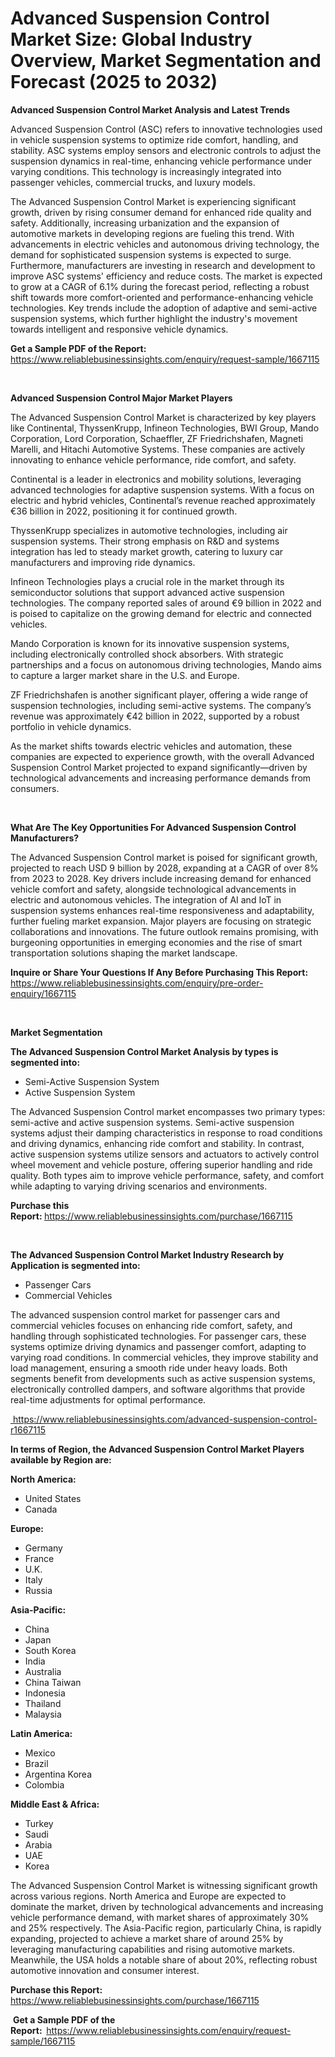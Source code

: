 <p><h1>Advanced Suspension Control Market Size: Global Industry Overview, Market Segmentation and Forecast (2025 to 2032)</h1></p><p><strong>Advanced Suspension Control Market Analysis and Latest Trends</strong></p>
<p><p>Advanced Suspension Control (ASC) refers to innovative technologies used in vehicle suspension systems to optimize ride comfort, handling, and stability. ASC systems employ sensors and electronic controls to adjust the suspension dynamics in real-time, enhancing vehicle performance under varying conditions. This technology is increasingly integrated into passenger vehicles, commercial trucks, and luxury models.</p><p>The Advanced Suspension Control Market is experiencing significant growth, driven by rising consumer demand for enhanced ride quality and safety. Additionally, increasing urbanization and the expansion of automotive markets in developing regions are fueling this trend. With advancements in electric vehicles and autonomous driving technology, the demand for sophisticated suspension systems is expected to surge. Furthermore, manufacturers are investing in research and development to improve ASC systems' efficiency and reduce costs. The market is expected to grow at a CAGR of 6.1% during the forecast period, reflecting a robust shift towards more comfort-oriented and performance-enhancing vehicle technologies. Key trends include the adoption of adaptive and semi-active suspension systems, which further highlight the industry's movement towards intelligent and responsive vehicle dynamics.</p></p>
<p><strong>Get a Sample PDF of the Report:&nbsp;</strong> <a href="https://www.reliablebusinessinsights.com/enquiry/request-sample/1667115?utm_campaign=2782&utm_medium=2&utm_source=Github&utm_content=ia&utm_term=18042025&utm_id=advanced-suspension-control">https://www.reliablebusinessinsights.com/enquiry/request-sample/1667115</a></p>
<p>&nbsp;</p>
<p><strong>Advanced Suspension Control Major Market Players</strong></p>
<p><p>The Advanced Suspension Control Market is characterized by key players like Continental, ThyssenKrupp, Infineon Technologies, BWI Group, Mando Corporation, Lord Corporation, Schaeffler, ZF Friedrichshafen, Magneti Marelli, and Hitachi Automotive Systems. These companies are actively innovating to enhance vehicle performance, ride comfort, and safety.</p><p>Continental is a leader in electronics and mobility solutions, leveraging advanced technologies for adaptive suspension systems. With a focus on electric and hybrid vehicles, Continental’s revenue reached approximately €36 billion in 2022, positioning it for continued growth.</p><p>ThyssenKrupp specializes in automotive technologies, including air suspension systems. Their strong emphasis on R&D and systems integration has led to steady market growth, catering to luxury car manufacturers and improving ride dynamics.</p><p>Infineon Technologies plays a crucial role in the market through its semiconductor solutions that support advanced active suspension technologies. The company reported sales of around €9 billion in 2022 and is poised to capitalize on the growing demand for electric and connected vehicles.</p><p>Mando Corporation is known for its innovative suspension systems, including electronically controlled shock absorbers. With strategic partnerships and a focus on autonomous driving technologies, Mando aims to capture a larger market share in the U.S. and Europe.</p><p>ZF Friedrichshafen is another significant player, offering a wide range of suspension technologies, including semi-active systems. The company’s revenue was approximately €42 billion in 2022, supported by a robust portfolio in vehicle dynamics.</p><p>As the market shifts towards electric vehicles and automation, these companies are expected to experience growth, with the overall Advanced Suspension Control Market projected to expand significantly—driven by technological advancements and increasing performance demands from consumers.</p></p>
<p>&nbsp;</p>
<p><strong>What Are The Key Opportunities For Advanced Suspension Control Manufacturers?</strong></p>
<p><p>The Advanced Suspension Control market is poised for significant growth, projected to reach USD 9 billion by 2028, expanding at a CAGR of over 8% from 2023 to 2028. Key drivers include increasing demand for enhanced vehicle comfort and safety, alongside technological advancements in electric and autonomous vehicles. The integration of AI and IoT in suspension systems enhances real-time responsiveness and adaptability, further fueling market expansion. Major players are focusing on strategic collaborations and innovations. The future outlook remains promising, with burgeoning opportunities in emerging economies and the rise of smart transportation solutions shaping the market landscape.</p></p>
<p><strong>Inquire or Share Your Questions If Any Before Purchasing This Report:</strong> <a href="https://www.reliablebusinessinsights.com/enquiry/pre-order-enquiry/1667115?utm_campaign=2782&utm_medium=2&utm_source=Github&utm_content=ia&utm_term=18042025&utm_id=advanced-suspension-control">https://www.reliablebusinessinsights.com/enquiry/pre-order-enquiry/1667115</a></p>
<p>&nbsp;</p>
<p><strong>Market Segmentation</strong></p>
<p><strong>The Advanced Suspension Control Market Analysis by types is segmented into:</strong></p>
<p><ul><li>Semi-Active Suspension System</li><li>Active Suspension System</li></ul></p>
<p><p>The Advanced Suspension Control market encompasses two primary types: semi-active and active suspension systems. Semi-active suspension systems adjust their damping characteristics in response to road conditions and driving dynamics, enhancing ride comfort and stability. In contrast, active suspension systems utilize sensors and actuators to actively control wheel movement and vehicle posture, offering superior handling and ride quality. Both types aim to improve vehicle performance, safety, and comfort while adapting to varying driving scenarios and environments.</p></p>
<p><strong>Purchase this Report:&nbsp;</strong><a href="https://www.reliablebusinessinsights.com/purchase/1667115?utm_campaign=2782&utm_medium=2&utm_source=Github&utm_content=ia&utm_term=18042025&utm_id=advanced-suspension-control">https://www.reliablebusinessinsights.com/purchase/1667115</a></p>
<p>&nbsp;</p>
<p><strong>The Advanced Suspension Control Market Industry Research by Application is segmented into:</strong></p>
<p><ul><li>Passenger Cars</li><li>Commercial Vehicles</li></ul></p>
<p><p>The advanced suspension control market for passenger cars and commercial vehicles focuses on enhancing ride comfort, safety, and handling through sophisticated technologies. For passenger cars, these systems optimize driving dynamics and passenger comfort, adapting to varying road conditions. In commercial vehicles, they improve stability and load management, ensuring a smooth ride under heavy loads. Both segments benefit from developments such as active suspension systems, electronically controlled dampers, and software algorithms that provide real-time adjustments for optimal performance.</p></p>
<p><a href="https://www.reliablebusinessinsights.com/advanced-suspension-control-r1667115?utm_campaign=2782&utm_medium=2&utm_source=Github&utm_content=ia&utm_term=18042025&utm_id=advanced-suspension-control">&nbsp;https://www.reliablebusinessinsights.com/advanced-suspension-control-r1667115</a></p>
<p><strong>In terms of Region, the Advanced Suspension Control Market Players available by Region are:</strong></p>
<p>
    <p> <strong> North America: </strong>
        <ul>
            <li>United States</li>
            <li>Canada</li>
        </ul>
        </p> 
    <p> <strong> Europe: </strong>
        <ul>
            <li>Germany</li>
            <li>France</li>
            <li>U.K.</li>
            <li>Italy</li>
            <li>Russia</li>
        </ul>
        </p> 
    <p> <strong> Asia-Pacific: </strong>
        <ul>
            <li>China</li>
            <li>Japan</li>
            <li>South Korea</li>
            <li>India</li>
            <li>Australia</li>
            <li>China Taiwan</li>
            <li>Indonesia</li>
            <li>Thailand</li>
            <li>Malaysia</li>
        </ul>
        </p> 
    <p> <strong> Latin America: </strong>
        <ul>
            <li>Mexico</li>
            <li>Brazil</li>
            <li>Argentina Korea</li>
            <li>Colombia</li>
        </ul>
        </p> 
    <p> <strong> Middle East & Africa: </strong>
        <ul>
            <li>Turkey</li>
            <li>Saudi</li>
            <li>Arabia</li>
            <li>UAE</li>
            <li>Korea</li>
        </ul>
    </p>
    </p>
<p><p>The Advanced Suspension Control Market is witnessing significant growth across various regions. North America and Europe are expected to dominate the market, driven by technological advancements and increasing vehicle performance demand, with market shares of approximately 30% and 25% respectively. The Asia-Pacific region, particularly China, is rapidly expanding, projected to achieve a market share of around 25% by leveraging manufacturing capabilities and rising automotive markets. Meanwhile, the USA holds a notable share of about 20%, reflecting robust automotive innovation and consumer interest.</p></p>
<p><strong>Purchase this Report: </strong><a href="https://www.reliablebusinessinsights.com/purchase/1667115?utm_campaign=2782&utm_medium=2&utm_source=Github&utm_content=ia&utm_term=18042025&utm_id=advanced-suspension-control">https://www.reliablebusinessinsights.com/purchase/1667115</a></p>
<p>&nbsp;<strong>Get a Sample PDF of the Report:&nbsp;&nbsp;</strong><a href="https://www.reliablebusinessinsights.com/enquiry/request-sample/1667115?utm_campaign=2782&utm_medium=2&utm_source=Github&utm_content=ia&utm_term=18042025&utm_id=advanced-suspension-control">https://www.reliablebusinessinsights.com/enquiry/request-sample/1667115</a></p>
<p><strong></strong></p>
<p><p></p><p></p><p></p></p>